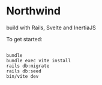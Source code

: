 # Northwind

build with Rails, Svelte and InertiaJS

To get started:

```

bundle
bundle exec vite install
rails db:migrate
rails db:seed
bin/vite dev
```

